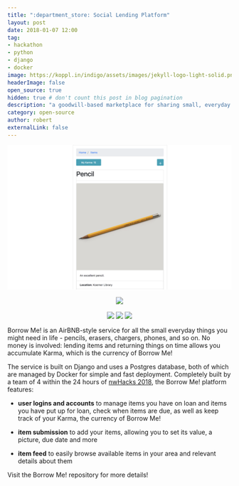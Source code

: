 ```yaml
---
title: ":department_store: Social Lending Platform"
layout: post
date: 2018-01-07 12:00
tag:
- hackathon
- python
- django
- docker
image: https://koppl.in/indigo/assets/images/jekyll-logo-light-solid.png
headerImage: false
open_source: true
hidden: true # don't count this post in blog pagination
description: "a goodwill-based marketplace for sharing small, everyday items"
category: open-source
author: robert
externalLink: false
---
```


<p align="center">
    <img src="/assets/images/projects/borrow-me-1.png" />
</p>

<p align="center">
    <a href="https://github.com/bobheadxi/borrow-me">
        <img src="https://img.shields.io/badge/GitHub-borrow--me-6fd0f0.svg?style=for-the-badge" />
    </a>
</p>

<p align="center">
    <img src="https://img.shields.io/github/contributors/bobheadxi/borrow-me.svg" />
    <img src="https://img.shields.io/badge/hackathon-nwHacks%202018-green.svg" />
    <img src="https://img.shields.io/github/languages/count/bobheadxi/borrow-me.svg" />
</p>

Borrow Me! is an AirBNB-style service for all the small everyday things you might need in life - pencils, erasers, chargers, phones, and so on. No money is involved: lending items and returning things on time allows you accumulate Karma, which is the currency of Borrow Me!

The service is built on Django and uses a Postgres database, both of which are managed by Docker for simple and fast deployment. Completely built by a team of 4 within the 24 hours of [nwHacks 2018](https://nwhacks2018.devpost.com), the Borrow Me! platform features:

- **user logins and accounts** to manage items you have on loan and items you have put up for loan, check when items are due, as well as keep track of your Karma, the currency of Borrow Me!

- **item submission** to add your items, allowing you to set its value, a picture, due date and more

- **item feed** to easily browse available items in your area and relevant details about them

Visit the Borrow Me! repository for more details!